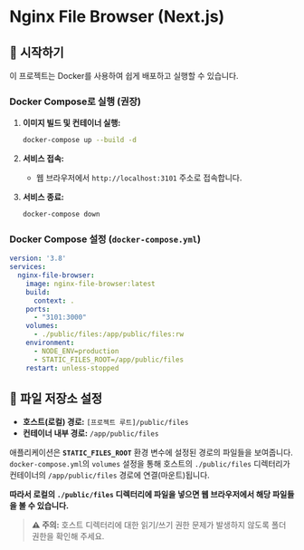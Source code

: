 # Nginx File Browser (Next.js)

## 🚀 시작하기

이 프로젝트는 Docker를 사용하여 쉽게 배포하고 실행할 수 있습니다.

### Docker Compose로 실행 (권장)

1.  **이미지 빌드 및 컨테이너 실행:**

    ```bash
    docker-compose up --build -d
    ```

2.  **서비스 접속:**
    -   웹 브라우저에서 `http://localhost:3101` 주소로 접속합니다.

3.  **서비스 종료:**

    ```bash
    docker-compose down
    ```

### Docker Compose 설정 (`docker-compose.yml`)

```yaml
version: '3.8'
services:
  nginx-file-browser:
    image: nginx-file-browser:latest
    build:
      context: .
    ports:
      - "3101:3000"
    volumes:
      - ./public/files:/app/public/files:rw
    environment:
      - NODE_ENV=production
      - STATIC_FILES_ROOT=/app/public/files
    restart: unless-stopped
```

## 📁 파일 저장소 설정

-   **호스트(로컬) 경로:** `[프로젝트 루트]/public/files`
-   **컨테이너 내부 경로:** `/app/public/files`

애플리케이션은 **`STATIC_FILES_ROOT`** 환경 변수에 설정된 경로의 파일들을 보여줍니다. `docker-compose.yml`의 `volumes` 설정을 통해 호스트의 `./public/files` 디렉터리가 컨테이너의 `/app/public/files` 경로에 연결(마운트)됩니다.

**따라서 로컬의 `./public/files` 디렉터리에 파일을 넣으면 웹 브라우저에서 해당 파일들을 볼 수 있습니다.**

> **⚠️ 주의:** 호스트 디렉터리에 대한 읽기/쓰기 권한 문제가 발생하지 않도록 폴더 권한을 확인해 주세요.
